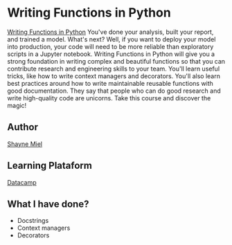 # Writing Functions in Python

[Writing Functions in Python](https://app.datacamp.com/learn/courses/writing-functions-in-python)
You've done your analysis, built your report, and trained a model. What's next? Well, if you want to deploy your model into production, your code will need to be more reliable than exploratory scripts in a Jupyter notebook. Writing Functions in Python will give you a strong foundation in writing complex and beautiful functions so that you can contribute research and engineering skills to your team. You'll learn useful tricks, like how to write context managers and decorators. You'll also learn best practices around how to write maintainable reusable functions with good documentation. They say that people who can do good research and write high-quality code are unicorns. Take this course and discover the magic!

## Author
[Shayne Miel](https://www.datacamp.com/instructors/shaynemiel)

## Learning Plataform
[Datacamp](https://app.datacamp.com/)

## What I have done?
- Docstrings
- Context managers
- Decorators
